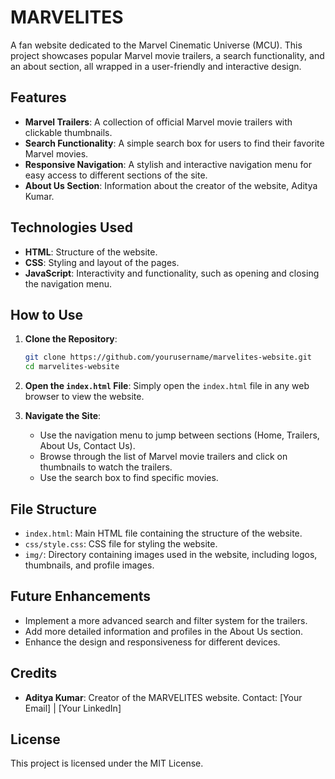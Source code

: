 # MARVELITES

A fan website dedicated to the Marvel Cinematic Universe (MCU). This project showcases popular Marvel movie trailers, a search functionality, and an about section, all wrapped in a user-friendly and interactive design.

## Features

- **Marvel Trailers**: A collection of official Marvel movie trailers with clickable thumbnails.
- **Search Functionality**: A simple search box for users to find their favorite Marvel movies.
- **Responsive Navigation**: A stylish and interactive navigation menu for easy access to different sections of the site.
- **About Us Section**: Information about the creator of the website, Aditya Kumar.

## Technologies Used

- **HTML**: Structure of the website.
- **CSS**: Styling and layout of the pages.
- **JavaScript**: Interactivity and functionality, such as opening and closing the navigation menu.

## How to Use

1. **Clone the Repository**:
    ```bash
    git clone https://github.com/yourusername/marvelites-website.git
    cd marvelites-website
    ```

2. **Open the `index.html` File**: 
   Simply open the `index.html` file in any web browser to view the website.

3. **Navigate the Site**: 
   - Use the navigation menu to jump between sections (Home, Trailers, About Us, Contact Us).
   - Browse through the list of Marvel movie trailers and click on thumbnails to watch the trailers.
   - Use the search box to find specific movies.

## File Structure

- `index.html`: Main HTML file containing the structure of the website.
- `css/style.css`: CSS file for styling the website.
- `img/`: Directory containing images used in the website, including logos, thumbnails, and profile images.

## Future Enhancements

- Implement a more advanced search and filter system for the trailers.
- Add more detailed information and profiles in the About Us section.
- Enhance the design and responsiveness for different devices.

## Credits

- **Aditya Kumar**: Creator of the MARVELITES website. Contact: [Your Email] | [Your LinkedIn]

## License

This project is licensed under the MIT License.
